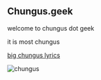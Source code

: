 ## Chungus.geek
welcome to chungus dot geek

it is most chungus

[big chungus lyrics](http://chungus.geek/chungus.html)

![chungus](https://i1.sndcdn.com/artworks-000464511288-31uztv-t500x500.jpg)
